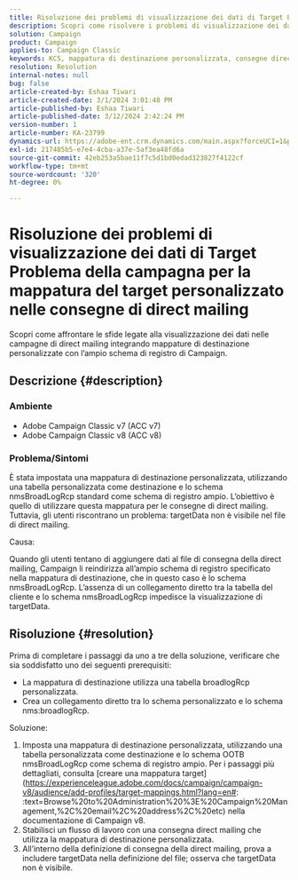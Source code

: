 ```yaml
---
title: Risoluzione dei problemi di visualizzazione dei dati di Target Problema della campagna per la mappatura del target personalizzato nelle consegne di direct mailing
description: Scopri come risolvere i problemi di visualizzazione dei dati nelle consegne di direct mailing con la mappatura del target personalizzata utilizzando lo schema di registro ampio di Campaign.
solution: Campaign
product: Campaign
applies-to: Campaign Classic
keywords: KCS, mappatura di destinazione personalizzata, consegne direct mail, TargetData, tabella personalizzata, OOTB, schema di registro ampio, flusso di lavoro, creazione di collegamenti, campagna, risoluzione dei problemi
resolution: Resolution
internal-notes: null
bug: false
article-created-by: Eshaa Tiwari
article-created-date: 3/1/2024 3:01:48 PM
article-published-by: Eshaa Tiwari
article-published-date: 3/12/2024 2:42:24 PM
version-number: 1
article-number: KA-23799
dynamics-url: https://adobe-ent.crm.dynamics.com/main.aspx?forceUCI=1&pagetype=entityrecord&etn=knowledgearticle&id=661aa79b-dcd7-ee11-9078-6045bd006b25
exl-id: 217485b5-e7e4-4cba-a37e-5af3ea48fd6a
source-git-commit: 42eb253a5bae11f7c5d1bd0edad323827f4122cf
workflow-type: tm+mt
source-wordcount: '320'
ht-degree: 0%

---
```


# Risoluzione dei problemi di visualizzazione dei dati di Target Problema della campagna per la mappatura del target personalizzato nelle consegne di direct mailing


Scopri come affrontare le sfide legate alla visualizzazione dei dati nelle campagne di direct mailing integrando mappature di destinazione personalizzate con l’ampio schema di registro di Campaign.

## Descrizione {#description}


### Ambiente

- Adobe Campaign Classic v7 (ACC v7)
- Adobe Campaign Classic v8 (ACC v8)


### Problema/Sintomi

È stata impostata una mappatura di destinazione personalizzata, utilizzando una tabella personalizzata come destinazione e lo schema nmsBroadLogRcp standard come schema di registro ampio. L’obiettivo è quello di utilizzare questa mappatura per le consegne di direct mailing. Tuttavia, gli utenti riscontrano un problema: targetData non è visibile nel file di direct mailing.

Causa:

Quando gli utenti tentano di aggiungere dati al file di consegna della direct mailing, Campaign li reindirizza all’ampio schema di registro specificato nella mappatura di destinazione, che in questo caso è lo schema nmsBroadLogRcp. L’assenza di un collegamento diretto tra la tabella del cliente e lo schema nmsBroadLogRcp impedisce la visualizzazione di targetData.


## Risoluzione {#resolution}


Prima di completare i passaggi da uno a tre della soluzione, verificare che sia soddisfatto uno dei seguenti prerequisiti:

- La mappatura di destinazione utilizza una tabella broadlogRcp personalizzata.
- Crea un collegamento diretto tra lo schema personalizzato e lo schema nms:broadlogRcp.


Soluzione:

1. Imposta una mappatura di destinazione personalizzata, utilizzando una tabella personalizzata come destinazione e lo schema OOTB nmsBroadLogRcp come schema di registro ampio. Per i passaggi più dettagliati, consulta [creare una mappatura target](https://experienceleague.adobe.com/docs/campaign/campaign-v8/audience/add-profiles/target-mappings.html?lang=en#: :text=Browse%20to%20Administration%20%3E%20Campaign%20Management,%2C%20email%2C%20address%2C%20etc) nella documentazione di Campaign v8.
2. Stabilisci un flusso di lavoro con una consegna direct mailing che utilizza la mappatura di destinazione personalizzata.
3. All’interno della definizione di consegna della direct mailing, prova a includere targetData nella definizione del file; osserva che targetData non è visibile.
